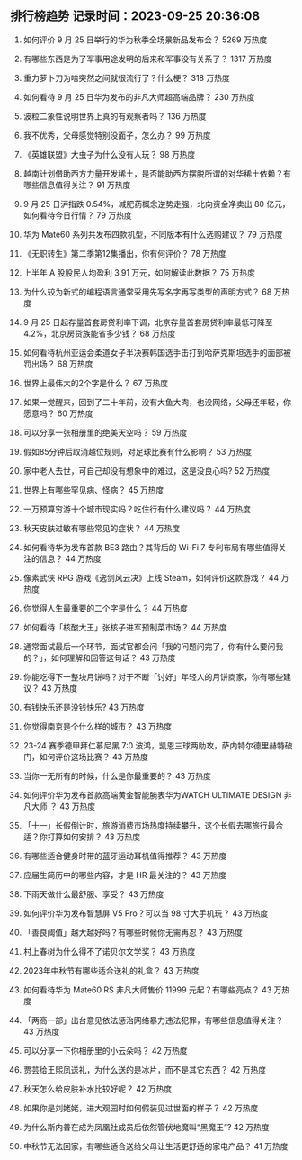 
## 排行榜趋势 记录时间：2023-09-25 20:36:08
  
  1. 如何评价 9 月 25 日举行的华为秋季全场景新品发布会？ 5269 万热度
    
  2. 有哪些东西是为了军事用途发明的后来和军事没有关系了？ 1317 万热度
    
  3. 重力萝卜刀为啥突然之间就很流行了？什么梗？ 318 万热度
    
  4. 如何看待 9 月 25 日华为发布的非凡大师超高端品牌？ 230 万热度
    
  5. 波粒二象性说明世界上真的有观察者吗？ 136 万热度
    
  6. 我不优秀，父母感觉特别没面子，怎么办？ 99 万热度
    
  7. 《英雄联盟》大虫子为什么没有人玩？ 98 万热度
    
  8. 越南计划借助西方力量开发稀土，是否能助西方摆脱所谓的对华稀土依赖？有哪些信息值得关注？ 91 万热度
    
  9. 9 月 25 日沪指跌 0.54%，减肥药概念逆势走强，北向资金净卖出 80 亿元，如何看待今日行情？ 79 万热度
    
  10. 华为 Mate60 系列共发布四款机型，不同版本有什么选购建议？ 79 万热度
    
  11. 《无职转生》第二季第12集播出，你有何评价？ 78 万热度
    
  12. 上半年 A 股股民人均盈利 3.91 万元，如何解读此数据？ 75 万热度
    
  13. 为什么较为新式的编程语言通常采用先写名字再写类型的声明方式？ 68 万热度
    
  14. 9 月 25 日起存量首套房贷利率下调，北京存量首套房贷利率最低可降至4.2%，北京房贷族能省多少钱？ 68 万热度
    
  15. 如何看待杭州亚运会柔道女子半决赛韩国选手击打到哈萨克斯坦选手的面部被罚出场？ 68 万热度
    
  16. 世界上最伟大的2个字是什么？ 67 万热度
    
  17. 如果一觉醒来，回到了二十年前，没有大鱼大肉，也没网络，父母还年轻，你愿意吗？ 60 万热度
    
  18. 可以分享一张相册里的绝美天空吗？ 59 万热度
    
  19. 假如85分钟后取消越位规则，对足球比赛有什么影响？ 53 万热度
    
  20. 家中老人去世，可自己却没有想象中的难过，这是没良心吗? 52 万热度
    
  21. 世界上有哪些罕见病、怪病？ 45 万热度
    
  22. 一万预算穷游十个城市现实吗？吃住行有什么建议吗？ 44 万热度
    
  23. 秋天皮肤过敏有哪些常见的症状？ 44 万热度
    
  24. 如何看待华为发布首款 BE3 路由？其背后的 Wi-Fi 7 专利布局有哪些值得关注的信息？ 44 万热度
    
  25. 像素武侠 RPG 游戏《逸剑风云决》上线 Steam，如何评价这款游戏？ 44 万热度
    
  26. 你觉得人生最重要的二个字是什么？ 44 万热度
    
  27. 如何看待「核酸大王」张核子进军预制菜市场？ 44 万热度
    
  28. 通常面试最后一个环节，面试官都会问「我的问题问完了，你有什么要问我的？」，如何理解和回答这句话？ 43 万热度
    
  29. 你能吃得下一整块月饼吗？对于不断「讨好」年轻人的月饼商家，你有哪些建议？ 43 万热度
    
  30. 有钱快乐还是没钱快乐? 43 万热度
    
  31. 你觉得南京是个什么样的城市？ 43 万热度
    
  32. 23-24 赛季德甲拜仁慕尼黑 7:0 波鸿，凯恩三球两助攻，萨内特尔德里赫特破门，如何评价这场比赛？ 43 万热度
    
  33. 当你一无所有的时候，什么是你最重要的？ 43 万热度
    
  34. 如何评价华为发布首款高端黄金智能腕表华为WATCH ULTIMATE DESIGN 非凡大师 ？ 43 万热度
    
  35. 「十一」长假倒计时，旅游消费市场热度持续攀升，这个长假去哪旅行最合适？你打算如何安排？ 43 万热度
    
  36. 有哪些适合健身时带的蓝牙运动耳机值得推荐？ 43 万热度
    
  37. 应届生简历中的哪些内容，才是 HR 最关注的？ 43 万热度
    
  38. 下雨天做什么最舒服、享受？ 43 万热度
    
  39. 如何评价华为发布智慧屏 V5 Pro？可以当 98 寸大手机玩？ 43 万热度
    
  40. 「善良阈值」越大越好吗？有哪些时候你无需再忍？ 43 万热度
    
  41. 村上春树为什么得不了诺贝尔文学奖？ 43 万热度
    
  42. 2023年中秋节有哪些适合送礼的礼盒？ 43 万热度
    
  43. 如何看待华为 Mate60 RS 非凡大师售价 11999 元起？有哪些亮点？ 43 万热度
    
  44. 「两高一部」出台意见依法惩治网络暴力违法犯罪，有哪些信息值得关注？ 43 万热度
    
  45. 可以分享一下你相册里的小云朵吗？ 42 万热度
    
  46. 贾芸给王熙凤送礼，为什么送的是冰片，而不是其它东西？ 42 万热度
    
  47. 秋天怎么给皮肤补水比较好呢？ 42 万热度
    
  48. 如果你是刘姥姥，进大观园时如何假装见过世面的样子？ 42 万热度
    
  49. 为什么斯内普在成为凤凰社成员后依然管伏地魔叫“黑魔王”? 42 万热度
    
  50. 中秋节无法回家，有哪些适合送给父母让生活更舒适的家电产品？ 41 万热度
    
